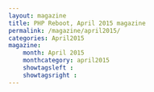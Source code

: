 ```yaml
---
layout: magazine
title: PHP Reboot, April 2015 magazine
permalink: /magazine/april2015/
categories: April2015
magazine:
    month: April 2015
    monthcategory: april2015
    showtagsleft :
    showtagsright :
---
```

